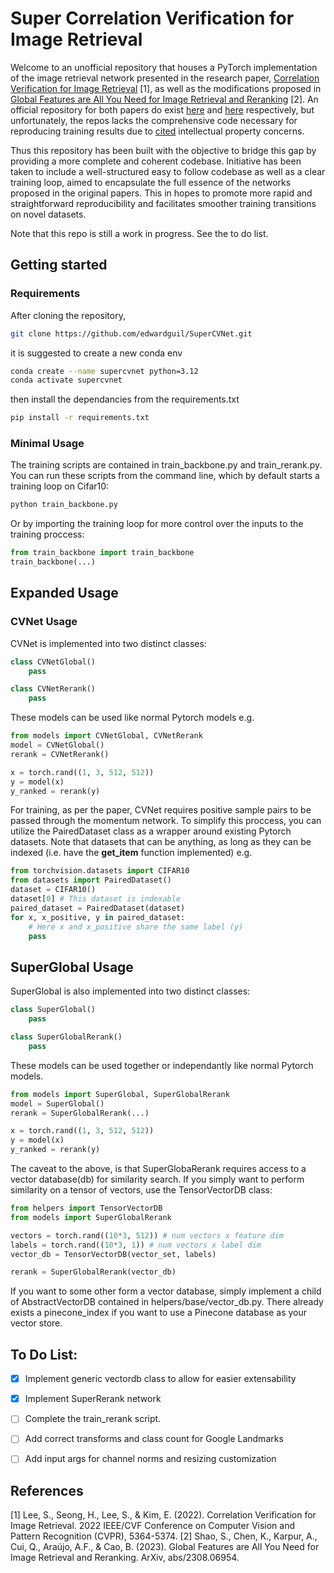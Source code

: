 # Super Correlation Verification for Image Retrieval
Welcome to an unofficial repository that houses a PyTorch implementation of the image retrieval network presented in the research paper, [Correlation Verification for Image Retrieval](https://openaccess.thecvf.com/content/CVPR2022/html/Lee_Correlation_Verification_for_Image_Retrieval_CVPR_2022_paper.html) [1], as well as the modifications proposed in [Global Features are All You Need for Image Retrieval and Reranking](https://arxiv.org/abs/2308.06954) [2]. An official repository for both papers do exist [here](https://github.com/sungonce/CVNet/tree/main) and [here](https://github.com/ShihaoShao-GH/SuperGlobal) respectively, but unfortunately, the repos lacks the comprehensive code necessary for reproducing training results due to [cited](https://github.com/sungonce/CVNet/issues/1#issuecomment-1161781271) intellectual property concerns.

Thus this repository has been built with the objective to bridge this gap by providing a more complete and coherent codebase. Initiative has been taken to include a well-structured easy to follow codebase as well as a clear training loop, aimed to encapsulate the full essence of the networks proposed in the original papers. This in hopes to promote more rapid and straightforward reproducibility and facilitates smoother training transitions on novel datasets.

Note that this repo is still a work in progress. See the to do list. 

## Getting started

### Requirements
After cloning the repository, 
```bash
git clone https://github.com/edwardguil/SuperCVNet.git
```
it is suggested to create a new conda env
```bash
conda create --name supercvnet python=3.12
conda activate supercvnet
```
then install the dependancies from the requirements.txt
```bash
pip install -r requirements.txt
```
### Minimal Usage
The training scripts are contained in train_backbone.py and train_rerank.py. You can run these scripts from the command line, which by default starts a training loop on Cifar10:
```bash
python train_backbone.py 
```
Or by importing the training loop for more control over the inputs to the training proccess:
```python
from train_backbone import train_backbone
train_backbone(...)
```

## Expanded Usage
### CVNet Usage
CVNet is implemented into two distinct classes:
```python
class CVNetGlobal()
    pass

class CVNetRerank()
    pass
```
These models can be used like normal Pytorch models e.g.
```python
from models import CVNetGlobal, CVNetRerank
model = CVNetGlobal()
rerank = CVNetRerank()

x = torch.rand((1, 3, 512, 512))
y = model(x)
y_ranked = rerank(y)
```
For training, as per the paper, CVNet requires positive sample pairs to be passed through the momentum network. To simplify this proccess, you can utilize the PairedDataset class as a wrapper around existing Pytorch datasets. Note that datasets that can be anything, as long as they can be indexed (i.e. have the __get_item__ function implemented)  e.g.
```python
from torchvision.datasets import CIFAR10
from datasets import PairedDataset()
dataset = CIFAR10()
dataset[0] # This dataset is indexable 
paired_dataset = PairedDataset(dataset)
for x, x_positive, y in paired_dataset:
    # Here x and x_positive share the same label (y)
    pass
```

## SuperGlobal Usage
SuperGlobal is also implemented into two distinct classes:
```python
class SuperGlobal()
    pass

class SuperGlobalRerank()
    pass
```
These models can be used together or independantly like normal Pytorch models.
```python
from models import SuperGlobal, SuperGlobalRerank
model = SuperGlobal()
rerank = SuperGlobalRerank(...)

x = torch.rand((1, 3, 512, 512))
y = model(x)
y_ranked = rerank(y)
```
The caveat to the above, is that SuperGlobaRerank requires access to a vector database(db) for similarity search. If you simply want to perform similarity on a tensor of vectors, use the TensorVectorDB class:
```python
from helpers import TensorVectorDB
from models import SuperGlobalRerank

vectors = torch.rand((10*3, 512)) # num vectors x feature dim
labels = torch.rand((10*3, 1)) # num vectors x label dim
vector_db = TensorVectorDB(vector_set, labels)

rerank = SuperGlobalRerank(vector_db)
```
If you want to some other form a vector database, simply implement a child of AbstractVectorDB contained in helpers/base/vector_db.py. There already exists a pinecone_index if you want to use a Pinecone database as your vector store.

## To Do List:
- [x] Implement generic vectordb class to allow for easier extensability
- [x] Implement SuperRerank network 
- [ ] Complete the train_rerank script.
- [ ] Add correct transforms and class count for Google Landmarks
- [ ] Add input args for channel norms and resizing customization


## References 
[1] Lee, S., Seong, H., Lee, S., & Kim, E. (2022). Correlation Verification for Image Retrieval. 2022 IEEE/CVF Conference on Computer Vision and Pattern Recognition (CVPR), 5364-5374.
[2] Shao, S., Chen, K., Karpur, A., Cui, Q., Araújo, A.F., & Cao, B. (2023). Global Features are All You Need for Image Retrieval and Reranking. ArXiv, abs/2308.06954.
